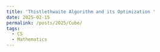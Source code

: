 ```yaml
---
title: 'Thistlethwaite Algorithm and its Optimization '
date: 2025-02-15
permalink: /posts/2025/Cube/
tags:
  - CS
  - Mathematics
---
```

